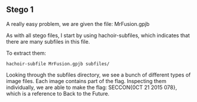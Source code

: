 Stego 1
-------

A really easy problem, we are given the file: MrFusion.gpjb

As with all stego files, I start by using hachoir-subfiles, which indicates that there are
many subfiles in this file.

To extract them:
```
hachoir-subfile MrFusion.gpjb subfiles/

```

Looking through the subfiles directory, we see a bunch of different
types of image files. Each image contains part of the flag. Inspecting
them individually, we are able to make the flag: SECCON{0CT 21 2015 078},
which is a reference to Back to the Future.
